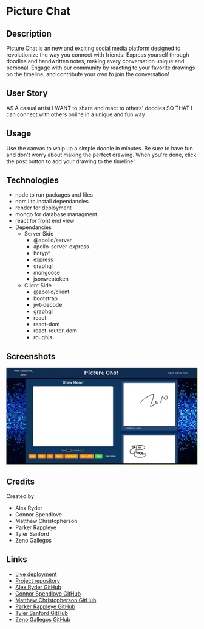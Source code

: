 # Picture Chat
## Description
Picture Chat is an new and exciting social media platform designed to revolutionize the way you connect with friends. Express yourself through doodles and handwritten notes, making every conversation unique and personal. Engage with our community by reacting to your favorite drawings on the timeline, and contribute your own to join the conversation!
## User Story
AS A casual artist
I WANT to share and react to others' doodles
SO THAT I can connect with others online in a unique and fun way
## Usage
Use the canvas to whip up a simple doodle in minutes. Be sure to have fun and don't worry about making the perfect drawing. When you're done, click the post button to add your drawing to the timeline!
## Technologies
- node to run packages and files
- npm i to install dependancies
- render for deployment
- mongo for database managment
- react for front end view
- Dependancies
    - Server Side
        - @apollo/server
        - apollo-server-express
        - bcrypt
        - express
        - graphql
        - mongoose
        - jsonwebtoken
    - Client Side
        - @apollo/client
        - bootstrap
        - jwt-decode
        - graphql
        - react
        - react-dom
        - react-router-dom
        - roughjs

## Screenshots
![image of the landing page of the site](./assets/updatedscreen.png)

## Credits
Created by 
- Alex Ryder
- Connor Spendlove
- Matthew Christopherson
- Parker Rappleye
- Tyler Sanford
- Zeno Gallegos

## Links
- [Live deployment](https://picture-chat.onrender.com/#login)
- [Project repository](https://github.com/Matt-Christopherson/picture-chat)
- [Alex Ryder GitHub](https://github.com/Zorzorac05)
- [Connor Spendlove GitHub](https://github.com/ConnorSpendlove)
- [Matthew Christopherson GitHub](https://github.com/Matt-Christopherson)
- [Parker Rappleye GitHub](https://github.com/prappleman)
- [Tyler Sanford GitHub](https://github.com/Tylersanford55)
- [Zeno Gallegos GitHub](https://github.com/zenogallegos)

<!-- This template provides a minimal setup to get React working in Vite with HMR and some ESLint rules.

Currently, two official plugins are available:

- [@vitejs/plugin-react](https://github.com/vitejs/vite-plugin-react/blob/main/packages/plugin-react/README.md) uses [Babel](https://babeljs.io/) for Fast Refresh
- [@vitejs/plugin-react-swc](https://github.com/vitejs/vite-plugin-react-swc) uses [SWC](https://swc.rs/) for Fast Refresh -->
